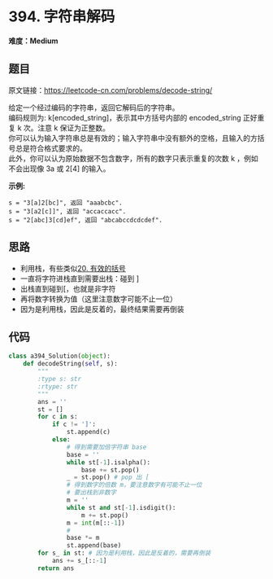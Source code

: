 # 394. 字符串解码

**难度：Medium**

## 题目
原文链接：https://leetcode-cn.com/problems/decode-string/

给定一个经过编码的字符串，返回它解码后的字符串。  
编码规则为: k[encoded_string]，表示其中方括号内部的 encoded_string 正好重复 k 次。注意 k 保证为正整数。  
你可以认为输入字符串总是有效的；输入字符串中没有额外的空格，且输入的方括号总是符合格式要求的。  
此外，你可以认为原始数据不包含数字，所有的数字只表示重复的次数 k ，例如不会出现像 3a 或 2[4] 的输入。

**示例:**
```
s = "3[a]2[bc]", 返回 "aaabcbc".
s = "3[a2[c]]", 返回 "accaccacc".
s = "2[abc]3[cd]ef", 返回 "abcabccdcdcdef".
```

## 思路
* 利用栈，有些类似[20. 有效的括号](https://github.com/czzbb/leetcode-python/blob/master/code/0020-%E6%9C%89%E6%95%88%E7%9A%84%E6%8B%AC%E5%8F%B7.md)
* 一直将字符进栈直到需要出栈：碰到 ]
* 出栈直到碰到[，也就是非字符
* 再将数字转换为值（这里注意数字可能不止一位）
* 因为是利用栈，因此是反着的，最终结果需要再倒装

## 代码

```python
class a394_Solution(object):
    def decodeString(self, s):
        """
        :type s: str
        :rtype: str
        """
        ans = ''
        st = []
        for c in s:
            if c != ']':
                st.append(c)
            else:
                # 得到需要加倍字符串 base
                base = ''
                while st[-1].isalpha():
                    base += st.pop()
                _ = st.pop() # pop 出 [
                # 得到数字的倍数 m，要注意数字有可能不止一位
                # 要出栈到非数字
                m = ''
                while st and st[-1].isdigit():
                    m += st.pop()
                m = int(m[::-1])
                #
                base *= m
                st.append(base)
        for s_ in st: # 因为是利用栈，因此是反着的，需要再倒装
            ans += s_[::-1]
        return ans
```
